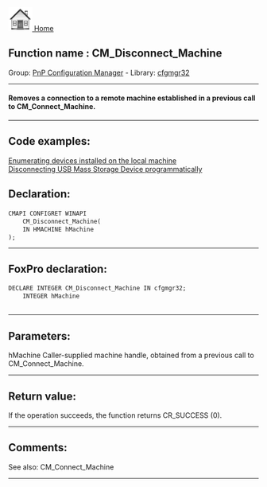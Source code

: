[<img src="../../images/home.png"> Home ](https://github.com/VFPX/Win32API)  

## Function name : CM_Disconnect_Machine
Group: [PnP Configuration Manager](../../functions_group.md#PnP_Configuration_Manager)  -  Library: [cfgmgr32](../../Libraries.md#cfgmgr32)  
***  


#### Removes a connection to a remote machine established in a previous call to CM_Connect_Machine.
***  


## Code examples:
[Enumerating devices installed on the local machine](../../samples/sample_545.md)  
[Disconnecting USB Mass Storage Device programmatically](../../samples/sample_553.md)  

## Declaration:
```foxpro  
CMAPI CONFIGRET WINAPI
	CM_Disconnect_Machine(
	IN HMACHINE hMachine
);  
```  
***  


## FoxPro declaration:
```foxpro  
DECLARE INTEGER CM_Disconnect_Machine IN cfgmgr32;
	INTEGER hMachine
  
```  
***  


## Parameters:
hMachine 
Caller-supplied machine handle, obtained from a previous call to CM_Connect_Machine.  
***  


## Return value:
If the operation succeeds, the function returns CR_SUCCESS (0).  
***  


## Comments:
See also: CM_Connect_Machine   
  
***  

